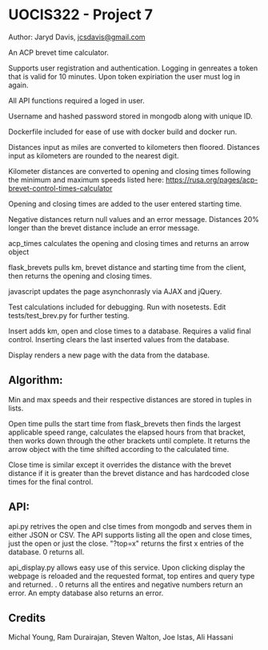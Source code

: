 # UOCIS322 - Project 7 #
Author: Jaryd Davis, jcsdavis@gmail.com

An ACP brevet time calculator.

Supports user registration and authentication. Logging in genreates a token that is valid for 10 minutes. Upon token expiriation the user must log in again. 

All API functions required a loged in user. 

Username and hashed password stored in mongodb along with unique ID. 

Dockerfile included for ease of use with docker build and docker run.

Distances input as miles are converted to kilometers then floored. Distances input as kilometers are rounded to the nearest digit.

Kilometer distances are converted to opening and closing times following the minimum and maximum speeds listed here: https://rusa.org/pages/acp-brevet-control-times-calculator

Opening and closing times are added to the user entered starting time.

Negative distances return null values and an error message. Distances 20% longer than the brevet distance include an error message.

acp_times calculates the opening and closing times and returns an arrow object

flask_brevets pulls km, brevet distance and starting time from the client, then returns the opening and closing times.

javascript updates the page asynchonrasly via AJAX and jQuery.

Test calculations included for debugging. Run with nosetests. Edit tests/test_brev.py for further testing.

Insert adds km, open and close times to a database. Requires a valid final control. Inserting clears the last inserted values from the database.

Display renders a new page with the data from the database.

## Algorithm:

Min and max speeds and their respective distances are stored in tuples in lists. 

Open time pulls the start time from flask_brevets then finds the largest applicable speed range, calculates the elapsed hours from that bracket, then works down through the other brackets until complete. It returns the arrow object with the time shifted according to the calculated time.

Close time is similar except it overrides the distance with the brevet distance if it is greater than the brevet distance and has hardcoded close times for the final control.

## API:

api.py retrives the open and clse times from mongodb and serves them in either JSON or CSV. The API supports listing all the open and close times, just the open or just the close. "?top=x" returns the first x entries of the database. 0 returns all. 

api_display.py allows easy use of this service. Upon clicking display the webpage is reloaded and the requested format, top entires and query type and returned. . 0 returns all the entires and negative numbers return an error. An empty database also returns an error. 


## Credits

Michal Young, Ram Durairajan, Steven Walton, Joe Istas, Ali Hassani
